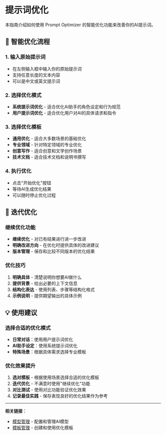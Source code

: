 # 提示词优化

本指南介绍如何使用 Prompt Optimizer 的智能优化功能来改善你的AI提示词。

## 🎯 智能优化流程

### 1. 输入原始提示词
- 在左侧输入框中输入你的原始提示词
- 支持任意长度的文本内容
- 可以是中文或英文提示词

### 2. 选择优化模式
- **系统提示词优化** - 适合优化AI助手的角色设定和行为规范
- **用户提示词优化** - 适合优化用户对AI的具体请求和指令

### 3. 选择优化模板
- **通用优化** - 适合大多数场景的基础优化
- **专业领域** - 针对特定领域的专业优化
- **创意写作** - 适合创意和文学创作场景
- **技术文档** - 适合技术文档和说明书撰写

### 4. 执行优化
- 点击"开始优化"按钮
- 等待AI生成优化结果
- 可以随时停止优化过程

## 🔄 迭代优化

### 继续优化功能
- **继续优化** - 对已有结果进行进一步改进
- **明确改进方向** - 在优化时提供具体的改进建议
- **版本管理** - 保存和比较不同版本的优化结果

### 优化技巧
1. **明确具体** - 清楚说明你想要AI做什么
2. **提供背景** - 给出必要的上下文信息  
3. **结构化表达** - 使用列表、步骤等结构化格式
4. **示例说明** - 提供期望输出的具体示例

## 💡 使用建议

### 选择合适的优化模式
- **日常对话**：使用用户提示词优化
- **AI助手设定**：使用系统提示词优化
- **特殊场景**：根据具体需求选择专业模板

### 优化效果提升
1. **选对模板** - 根据使用场景选择合适的优化模板
2. **迭代优化** - 不满意时使用"继续优化"功能
3. **对比测试** - 使用对比功能验证优化效果
4. **记录最佳实践** - 保存表现良好的优化结果作为参考

---

**相关链接**：
- [模型管理](models.md) - 配置和管理AI模型
- [模板管理](templates.md) - 创建和使用优化模板